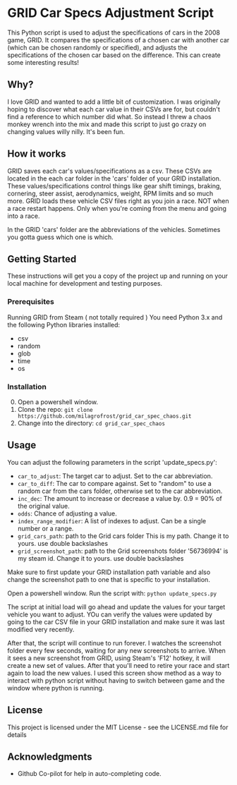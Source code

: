 # GRID Car Specs Adjustment Script

This Python script is used to adjust the specifications of cars in the 2008 game, GRID. It compares the specifications of a chosen car with another car (which can be chosen randomly or specified), and adjusts the specifications of the chosen car based on the difference.  This can create some interesting results!  

## Why?

I love GRID and wanted to add a little bit of customization.  I was originally hoping to discover what each car value in their CSVs are for, but couldn't find a reference to which number did what.  So instead I threw a chaos monkey wrench into the mix and made this script to just go crazy on changing values willy nilly.  It's been fun.

## How it works

GRID saves each car's values/specifications as a csv.  These CSVs are located in the each car folder in the 'cars' folder of your GRID installation.  These values/specifications control things like gear shift timings, braking, cornering, steer assist, aerodynamics, weight, RPM limits and so much more. GRID loads these vehicle CSV files right as you join a race.  NOT when a race restart happens.  Only when you're coming from the menu and going into a race.  

In the GRID 'cars' folder are the abbreviations of the vehicles.  Sometimes you gotta guess which one is which.

## Getting Started

These instructions will get you a copy of the project up and running on your local machine for development and testing purposes.


### Prerequisites

Running GRID from Steam ( not totally required )
You need Python 3.x and the following Python libraries installed:

- csv
- random
- glob
- time
- os

### Installation

0. Open a powershell window.
1. Clone the repo: `git clone https://github.com/milagrofrost/grid_car_spec_chaos.git`
2. Change into the directory: `cd grid_car_spec_chaos`


## Usage

You can adjust the following parameters in the script 'update_specs.py':

- `car_to_adjust`: The target car to adjust. Set to the car abbreviation.
- `car_to_diff`: The car to compare against. Set to "random" to use a random car from the cars folder, otherwise set to the car abbreviation.
- `inc_dec`: The amount to increase or decrease a value by. 0.9 = 90% of the original value.
- `odds`: Chance of adjusting a value.
- `index_range_modifier`: A list of indexes to adjust. Can be a single number or a range.
- `grid_cars_path`: path to the Grid cars folder This is my path.  Change it to yours.  use double backslashes
- `grid_screenshot_path`: path to the Grid screenshots folder '56736994' is my steam id.  Change it to yours.  use double backslashes

Make sure to first update your GRID installation path variable and also change the screenshot path to one that is specific to your installation.

Open a powershell window.
Run the script with: `python update_specs.py`

The script at initial load will go ahead and update the values for your target vehicle you want to adjust.   YOu can verify the values were updated by going to the car CSV file in your GRID installation and make sure it was last modified very recently.  

After that, the script will continue to run forever.  I watches the screenshot folder every few seconds, waiting for any new screenshots to arrive.  When it sees a new screenshot from GRID, using Steam's 'F12' hotkey, it will create a new set of values.  After that you'll need to retire your race and start again to load the new values.  I used this screen show method as a way to interact with python script without having to switch between game and the window where python is running.  

## License

This project is licensed under the MIT License - see the LICENSE.md file for details

## Acknowledgments

- Github Co-pilot for help in auto-completing code.  